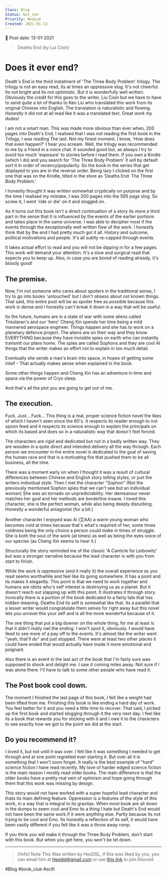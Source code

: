 ```yaml
---
Class: Blog
Status: Not_set
Priority: Medium
Created: 2021-01-13
---
```


📆 Post date: 13-01-2021

>Deaths End (by Lui Cixin)

# Does it ever end?
Death's End is the third instalment of 'The Three Body Problem' trilogy. The trilogy is not an easy read, its at times an oppressive slog. It's not cheerful. Its not bright and its not optimistic. But it is wonderfully well written. Obviously the credit for this goes to the writer, Liu Cixin but we have to have to send quite a lot of thanks to Ken Liu who translated this work from its original Chinese into English. The translation is naturalistic and flowing. Honestly it did not at all read like it was a translated text. Great work my dudes!

I am not a smart man. This was made more obvious than ever when, 200 pages into Death's End, I realised that I was not reading the first book in the Trilogy, I was reading The last. Not my finest moment. I know, 'How does that even happen?' I hear you scream. Well, the trilogy was recommended to me by a friend in a voice chat. It sounded good but, as always I try to avoid too much 'exposure' to stories before I read them. If you own a Kindle (which I do) and you search for 'The Three Body Problem' it will by default sort it in order of recency/popularity. So the book in the series that get displayed to you are in the reverse order. Being lazy I clicked on the first one that was on the Kindle, titled in the store as 'Deaths End: The Three Body Problem.'

I honestly thought it was written somewhat cryptically on purpose and by the time I realised my mistake, I was 200 pages into the 595 page slog. So screw it, I went 'ride or die' on it and slogged on.

As it turns out this book isn't a direct continuation of a story its more a third part in the sense that it is influenced by the events of the earlier portions and takes place in the same universe. I was able to decipher most if the events through the exceptionally well written flow of the work. I honestly think that by the end I had pretty much got it all. History and outcome, political motivations and people. It's all subtly re-capped through events.

It takes actual effort to read and you will not be dipping in for a few pages. This work will demand your attention. It's a slow and surgical read that expects you to keep up. Also, in case you are bored of reading already, it's bloody good!

## The premise.
Now, I'm not someone who cares about spoilers in the traditional sense, I try to go into books 'untouched' but I don't obsess about not known things. That said, this entire post will be as spoiler free as possible because this work is dense and I honestly can't break it down in a way that will be useful.

Its the future, humans are in a state of war with some aliens called Trisolaran's and our 'hero' Cheng Xin spends her time being a mild mannered aerospace engineer. Things happen and she has to work on a planetary defence project. The aliens are on their way and they know EVERYTHING because they have invisible spies on earth who can instantly transmit our plans home. The spies are called Sophons and they are cool AI things that the writer makes an effort not to explain in too much detail.

Eventually she sends a man's brain into space, in hopes of getting some intel! - That actually makes sense when explained in the book.

Some other things happen and Cheng Xin has an adventure in time and space via the power of Cryo sleep.

And that's all the plot you are going to get out of me.

## The execution.
Fuck. Just... Fuck... This thing is a real, proper science fiction novel the likes of which I haven't seen since the 60's. It respects its reader enough to not spoon feed and it respects its science enough to explain the principals on which its based and does so in a naturalistic way that doesn't feel forced.

The characters are rigid and dedicated but not in a badly written way. They are wooden in a quite direct and intended delivery all the way through. Each person we encounter in the entire novel is dedicated to the goal of saving the human race and that is a motivating fire that pushed them to be all business, all the time.

There was a moment early on when I thought it was a result of cultural differences between Chinese and English story telling styles, or just the writers individual style. Then I met the character "Sophon" (Not the previously mentioned Sophon spies that we can't see but an individual woman) She was an tornado on unpredictability. Her demeanour never matches her goal and her methods are borderline insane. I loved this character, she is the perfect woman, while also being deeply disturbing. Honestly a wonderful antagonist (for a bit.)

Another character I enjoyed was Ai (艾AA) a warm young woman who becomes cold at times because that's what's required of her, some times coldness being the only choice a person could make in times of struggle. She is both the soul of the work (at times) as well as being the eyes voice of our species (as Cheng Xin seems to hear it.)

Structurally the story reminded me of the classic 'A Canticle for Leibowitz' but was a stronger narrative because the lead character is with you from start to finish.

While the work is oppressive (and it really it) the overall experience as you read seems worthwhile and feel like its going somewhere. It has a point and its makes it elegantly. This point is that we need to work together and humans are idiots who's self interest is destroying us as a planet. But it doesn't reach out slapping up with this point. It illustrates it through story. Ironically there is a portion of the book dedicated to a fairly tale that has hidden meaning. Deaths End its self is somewhat like that. Its a parallel that a lesser writer would congratulate them selves for right away but this novel lets you unravel this your self and is all the more wonderful because of it.

The one thing that put a big downer on the whole thing, for me at least is that it didn't really nail the ending. I won't spoil it, obviously. I would have liked to see more of a pay off to the events. It's almost like the writer went "yeah, that'll do" and just stopped. There were at least two other places it could have ended that would actually have made it more emotional and poignant.

Also there is an event in the last act of the book that I'm fairly sure was supposed to shock and delight me. I saw it coming miles away. Not sure if I was alone there. I'll have to talk to some other people who have read it.

## The Post book cool down.
The moment I finished the last page of this book, I felt like a weight had been lifted from me. Finishing this book is like ending a hard day of work. You feel better for it and you need a little time to recover. That said, I picked up the first book and started slogging through it the very next day. I feel like its a book that rewards you for sticking with it and I owe it to the characters to see exactly how we got to the point we did at the start.

## Do you recommend it?
I loved it, but not until it was over. I felt like it was something I needed to get through and at one point regretted ever starting it. But over all it is something that I won't soon forget. It really is the best example of "hard" science fiction I have read recently. My love of harder edged science fiction is the main reason I mostly read older books. The main difference is that the older books have a pretty real vein of optimism and hope going through them that this work was missing by design.

This story would not have worked with a super hopeful lead character and thats its main defining feature. Oppression is a features of the style of this work, in a way that is integral to its gravitas. When most book are all down in the dumps to seem cool and Emo its a thing I hate but Death's End would not have been the same work if it were anything else. Partly because its not trying to be cool and Emo. Its honestly a reflection of its self, it would have been vastly different if you felt like it was a throw away romp.

If you think you will make it through the Three Body Problem, don't start with this book. But when you get here, you won't be let down.

---

> [!info] Note
> This Was written by HexDSL, if this was liked by you, you can email him at [Hexdsl@gmail.com](mailto:hexdsl@gmail.com) or use [this link](https://discord.hexdsl.com) to join Discord

#Blog #book_club #scifi 
